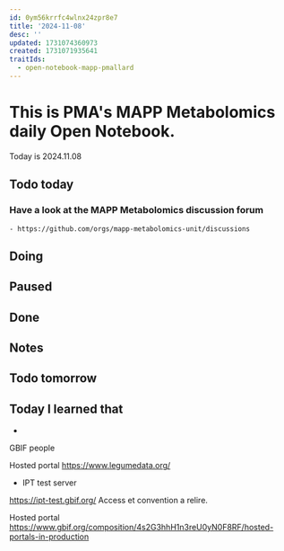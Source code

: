 ```yaml
---
id: 0ym56krrfc4wlnx24zpr8e7
title: '2024-11-08'
desc: ''
updated: 1731074360973
created: 1731071935641
traitIds:
  - open-notebook-mapp-pmallard
---
```



# This is PMA's MAPP Metabolomics daily Open Notebook.

Today is 2024.11.08

## Todo today

### Have a look at the MAPP Metabolomics discussion forum
    - https://github.com/orgs/mapp-metabolomics-unit/discussions
###
###

## Doing

## Paused

## Done

## Notes

## Todo tomorrow

###
###
###


## Today I learned that

-


GBIF people 

Hosted portal 
https://www.legumedata.org/


- IPT test server

https://ipt-test.gbif.org/
Access et convention a relire.

Hosted portal
https://www.gbif.org/composition/4s2G3hhH1n3reU0yN0F8RF/hosted-portals-in-production

